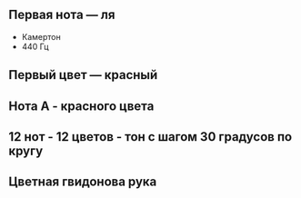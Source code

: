 ## Первая нота — ля
- Камертон
- 440 Гц
## Первый цвет — красный
## Нота A - красного цвета
## 12 нот - 12 цветов - тон с шагом 30 градусов по кругу
## Цветная гвидонова рука